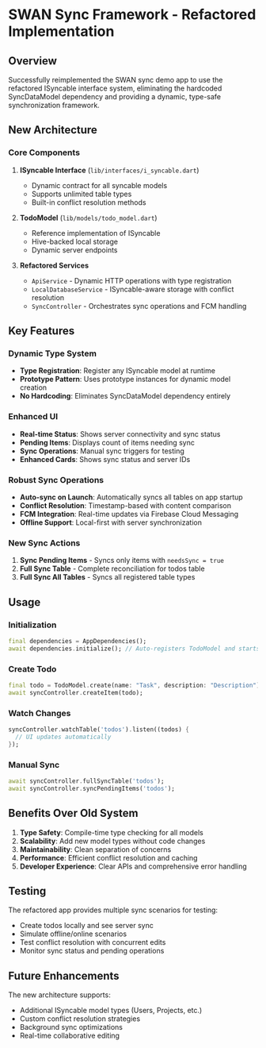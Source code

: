# SWAN Sync Framework - Refactored Implementation

## Overview
Successfully reimplemented the SWAN sync demo app to use the refactored ISyncable interface system, eliminating the hardcoded SyncDataModel dependency and providing a dynamic, type-safe synchronization framework.

## New Architecture

### Core Components

1. **ISyncable Interface** (`lib/interfaces/i_syncable.dart`)
   - Dynamic contract for all syncable models
   - Supports unlimited table types
   - Built-in conflict resolution methods

2. **TodoModel** (`lib/models/todo_model.dart`)
   - Reference implementation of ISyncable
   - Hive-backed local storage
   - Dynamic server endpoints

3. **Refactored Services**
   - `ApiService` - Dynamic HTTP operations with type registration
   - `LocalDatabaseService` - ISyncable-aware storage with conflict resolution
   - `SyncController` - Orchestrates sync operations and FCM handling


## Key Features

### Dynamic Type System
- **Type Registration**: Register any ISyncable model at runtime
- **Prototype Pattern**: Uses prototype instances for dynamic model creation
- **No Hardcoding**: Eliminates SyncDataModel dependency entirely

### Enhanced UI
- **Real-time Status**: Shows server connectivity and sync status
- **Pending Items**: Displays count of items needing sync
- **Sync Operations**: Manual sync triggers for testing
- **Enhanced Cards**: Shows sync status and server IDs

### Robust Sync Operations
- **Auto-sync on Launch**: Automatically syncs all tables on app startup
- **Conflict Resolution**: Timestamp-based with content comparison
- **FCM Integration**: Real-time updates via Firebase Cloud Messaging
- **Offline Support**: Local-first with server synchronization

### New Sync Actions
1. **Sync Pending Items** - Syncs only items with `needsSync = true`
2. **Full Sync Table** - Complete reconciliation for todos table
3. **Full Sync All Tables** - Syncs all registered table types

## Usage

### Initialization
```dart
final dependencies = AppDependencies();
await dependencies.initialize(); // Auto-registers TodoModel and starts sync
```

### Create Todo
```dart
final todo = TodoModel.create(name: "Task", description: "Description");
await syncController.createItem(todo);
```

### Watch Changes
```dart
syncController.watchTable('todos').listen((todos) {
  // UI updates automatically
});
```

### Manual Sync
```dart
await syncController.fullSyncTable('todos');
await syncController.syncPendingItems('todos');
```

## Benefits Over Old System

1. **Type Safety**: Compile-time type checking for all models
2. **Scalability**: Add new model types without code changes
3. **Maintainability**: Clean separation of concerns
4. **Performance**: Efficient conflict resolution and caching
5. **Developer Experience**: Clear APIs and comprehensive error handling

## Testing

The refactored app provides multiple sync scenarios for testing:
- Create todos locally and see server sync
- Simulate offline/online scenarios
- Test conflict resolution with concurrent edits
- Monitor sync status and pending operations

## Future Enhancements

The new architecture supports:
- Additional ISyncable model types (Users, Projects, etc.)
- Custom conflict resolution strategies
- Background sync optimizations
- Real-time collaborative editing